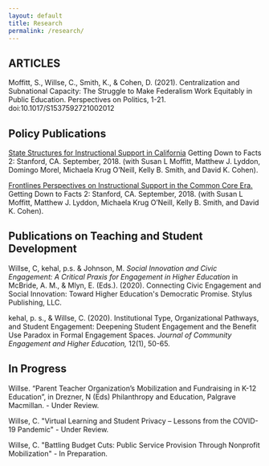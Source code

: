 ```yaml
---
layout: default
title: Research
permalink: /research/
---
```


## ARTICLES

Moffitt, S., Willse, C., Smith, K., & Cohen, D. (2021). Centralization and Subnational Capacity: The Struggle to Make Federalism Work Equitably in Public Education. Perspectives on Politics, 1-21. doi:10.1017/S1537592721002012

## Policy Publications
 
[State Structures for Instructional Support in California](http://www.gettingdowntofacts.com/publications/state-structures-instructional-support-california) Getting Down to Facts 2: Stanford, CA. September, 2018. (with Susan L Moffitt, Matthew J. Lyddon, Domingo Morel, Michaela Krug O’Neill, Kelly B. Smith, and David K. Cohen). 

[Frontlines Perspectives on Instructional Support in the Common Core Era.](http://www.gettingdowntofacts.com/publications/frontlines-perspectives-instructional-support-common-core-era) Getting Down to Facts 2: Stanford, CA. September, 2018. (with Susan L Moffitt, Matthew J. Lyddon, Michaela Krug O’Neill, Kelly B. Smith, and David K. Cohen). 

## Publications on Teaching and Student Development 

Willse, C, kehal, p.s. & Johnson, M. *Social Innovation and Civic Engagement: A Critical Praxis for Engagement in Higher Education* in McBride, A. M., & Mlyn, E. (Eds.). (2020). Connecting Civic Engagement and Social Innovation: Toward Higher Education's Democratic Promise. Stylus Publishing, LLC.

kehal, p. s., & Willse, C. (2020). Institutional Type, Organizational Pathways, and Student Engagement: Deepening Student Engagement and the Benefit Use Paradox in Formal Engagement Spaces. *Journal of Community Engagement and Higher Education,* 12(1), 50-65.

## In Progress

Willse. “Parent Teacher Organization’s Mobilization and Fundraising in K-12 Education”, in Drezner, N (Eds) Philanthropy and Education, Palgrave Macmillan. - Under Review.

Willse, C. "Virtual Learning and Student Privacy – Lessons from the COVID-19 Pandemic" - Under Review.

Willse, C. "Battling Budget Cuts: Public Service Provision Through Nonprofit Mobilization" - In Preparation.

